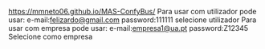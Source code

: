 https://mmneto06.github.io/MAS-ConfyBus/
Para usar com utilizador pode usar:
e-mail:felizardo@gmail.com
password:111111
selecione utilizador
Para usar com empresa pode usar:
e-mail:empresa1@ua.pt
password:Z12345
Selecione como empresa

